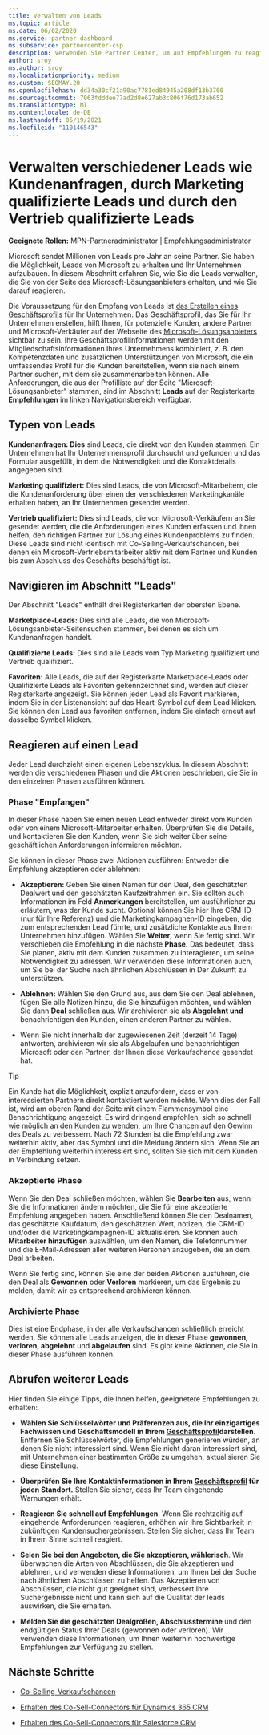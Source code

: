 ```yaml
---
title: Verwalten von Leads
ms.topic: article
ms.date: 06/02/2020
ms.service: partner-dashboard
ms.subservice: partnercenter-csp
description: Verwenden Sie Partner Center, um auf Empfehlungen zu reagieren und neue, vorhandene und archivierte Leads und Empfehlungen zu verwalten. Erfahren Sie auch, wie Sie in Zukunft weitere Empfehlungen erhalten.
author: sroy
ms.author: sroy
ms.localizationpriority: medium
ms.custom: SEOMAY.20
ms.openlocfilehash: dd34a30cf21a90ac7781ed84945a208df13b3700
ms.sourcegitcommit: 7063fdddee77ad2d8e627ab3c806f76d173ab652
ms.translationtype: MT
ms.contentlocale: de-DE
ms.lasthandoff: 05/19/2021
ms.locfileid: "110146543"
---
```

# <a name="manage-different-leads-like-customer-inquiries-marketing-qualified-leads-and-sales-qualified-leads"></a>Verwalten verschiedener Leads wie Kundenanfragen, durch Marketing qualifizierte Leads und durch den Vertrieb qualifizierte Leads

**Geeignete Rollen:** MPN-Partneradministrator | Empfehlungsadministrator

Microsoft sendet Millionen von Leads pro Jahr an seine Partner. Sie haben die Möglichkeit, Leads von Microsoft zu erhalten und Ihr Unternehmen aufzubauen. In diesem Abschnitt erfahren Sie, wie Sie die Leads verwalten, die Sie von der Seite des Microsoft-Lösungsanbieters erhalten, und wie Sie darauf reagieren.

Die Voraussetzung für den Empfang von Leads ist [das Erstellen eines Geschäftsprofils](create-a-marketing-profile.md) für Ihr Unternehmen. Das Geschäftsprofil, das Sie für Ihr Unternehmen erstellen, hilft Ihnen, für potenzielle Kunden, andere Partner und Microsoft-Verkäufer auf der Webseite des [Microsoft-Lösungsanbieters](https://www.microsoft.com/solution-providers/home) sichtbar zu sein. Ihre Geschäftsprofilinformationen werden mit den Mitgliedschaftsinformationen Ihres Unternehmens kombiniert, z. B. den Kompetenzdaten und zusätzlichen Unterstützungen von Microsoft, die ein umfassendes Profil für die Kunden bereitstellen, wenn sie nach einem Partner suchen, mit dem sie zusammenarbeiten können. Alle Anforderungen, die aus der Profilliste auf der Seite "Microsoft-Lösungsanbieter" stammen, sind im Abschnitt **Leads** auf der Registerkarte **Empfehlungen** im linken Navigationsbereich verfügbar.

## <a name="types-of-leads"></a>Typen von Leads

**Kundenanfragen: Dies** sind Leads, die direkt von den Kunden stammen. Ein Unternehmen hat Ihr Unternehmensprofil durchsucht und gefunden und das Formular ausgefüllt, in dem die Notwendigkeit und die Kontaktdetails angegeben sind.

**Marketing qualifiziert:** Dies sind Leads, die von Microsoft-Mitarbeitern, die die Kundenanforderung über einen der verschiedenen Marketingkanäle erhalten haben, an Ihr Unternehmen gesendet werden.

**Vertrieb qualifiziert:** Dies sind Leads, die von Microsoft-Verkäufern an Sie gesendet werden, die die Anforderungen eines Kunden erfassen und ihnen helfen, den richtigen Partner zur Lösung eines Kundenproblems zu finden. Diese Leads sind nicht identisch mit Co-Selling-Verkaufschancen, bei denen ein Microsoft-Vertriebsmitarbeiter aktiv mit dem Partner und Kunden bis zum Abschluss des Geschäfts beschäftigt ist.

## <a name="navigating-the-leads-section"></a>Navigieren im Abschnitt "Leads"

Der Abschnitt "Leads" enthält drei Registerkarten der obersten Ebene. 

**Marketplace-Leads:** Dies sind alle Leads, die von Microsoft-Lösungsanbieter-Seitensuchen stammen, bei denen es sich um Kundenanfragen handelt.

**Qualifizierte Leads:** Dies sind alle Leads vom Typ Marketing qualifiziert und Vertrieb qualifiziert.

**Favoriten:** Alle Leads, die auf der Registerkarte Marketplace-Leads oder Qualifizierte Leads als Favoriten gekennzeichnet sind, werden auf dieser Registerkarte angezeigt. Sie können jeden Lead als Favorit markieren, indem Sie in der Listenansicht auf das Heart-Symbol auf dem Lead klicken. Sie können den Lead aus favoriten entfernen, indem Sie einfach erneut auf dasselbe Symbol klicken.

## <a name="responding-to-a-lead"></a>Reagieren auf einen Lead

Jeder Lead durchzieht einen eigenen Lebenszyklus. In diesem Abschnitt werden die verschiedenen Phasen und die Aktionen beschrieben, die Sie in den einzelnen Phasen ausführen können.

### <a name="received-stage"></a>Phase "Empfangen"

In dieser Phase haben Sie einen neuen Lead entweder direkt vom Kunden oder von einem Microsoft-Mitarbeiter erhalten. Überprüfen Sie die Details, und kontaktieren Sie den Kunden, wenn Sie sich weiter über seine geschäftlichen Anforderungen informieren möchten.

Sie können in dieser Phase zwei Aktionen ausführen: Entweder die Empfehlung akzeptieren oder ablehnen:

- **Akzeptieren:** Geben Sie einen Namen für den Deal, den geschätzten Dealwert und den geschätzten Kaufzeitrahmen ein. Sie sollten auch Informationen im Feld **Anmerkungen** bereitstellen, um ausführlicher zu erläutern, was der Kunde sucht. Optional können Sie hier Ihre CRM-ID (nur für Ihre Referenz) und die Marketingkampagnen-ID eingeben, die zum entsprechenden Lead führte, und zusätzliche Kontakte aus Ihrem Unternehmen hinzufügen. Wählen Sie **Weiter**, wenn Sie fertig sind. Wir verschieben die Empfehlung in die nächste **Phase.** Das bedeutet, dass Sie planen, aktiv mit dem Kunden zusammen zu interagieren, um seine Notwendigkeit zu adressen. Wir verwenden diese Informationen auch, um Sie bei der Suche nach ähnlichen Abschlüssen in Der Zukunft zu unterstützen. 

- **Ablehnen:** Wählen Sie den Grund aus, aus dem Sie den Deal ablehnen, fügen Sie alle Notizen hinzu, die Sie hinzufügen möchten, und wählen Sie dann **Deal** schließen aus. Wir archivieren sie als **Abgelehnt und** benachrichtigen den Kunden, einen anderen Partner zu wählen.

- Wenn Sie nicht innerhalb der zugewiesenen Zeit (derzeit 14 Tage)  antworten, archivieren wir sie als Abgelaufen und benachrichtigen Microsoft oder den Partner, der Ihnen diese Verkaufschance gesendet hat.

> [!TIP]
> Ein Kunde hat die Möglichkeit, explizit anzufordern, dass er von interessierten Partnern direkt kontaktiert werden möchte. Wenn dies der Fall ist, wird am oberen Rand der Seite mit einem Flammensymbol eine Benachrichtigung angezeigt. Es wird dringend empfohlen, sich so schnell wie möglich an den Kunden zu wenden, um Ihre Chancen auf den Gewinn des Deals zu verbessern. Nach 72 Stunden ist die Empfehlung zwar weiterhin aktiv, aber das Symbol und die Meldung ändern sich. Wenn Sie an der Empfehlung weiterhin interessiert sind, sollten Sie sich mit dem Kunden in Verbindung setzen.

### <a name="accepted-stage"></a>Akzeptierte Phase

Wenn Sie den Deal schließen möchten, wählen Sie **Bearbeiten** aus, wenn Sie die Informationen ändern möchten, die Sie für eine akzeptierte Empfehlung angegeben haben. Anschließend können Sie den Dealnamen, das geschätzte Kaufdatum, den geschätzten Wert, notizen, die CRM-ID und/oder die Marketingkampagnen-ID aktualisieren.  Sie können auch **Mitarbeiter hinzufügen** auswählen, um den Namen, die Telefonnummer und die E-Mail-Adressen aller weiteren Personen anzugeben, die an dem Deal arbeiten.

Wenn Sie fertig sind, können Sie eine der beiden Aktionen ausführen, die den Deal als **Gewonnen** oder **Verloren** markieren, um das Ergebnis zu melden, damit wir es entsprechend archivieren können.

### <a name="archived-stage"></a>Archivierte Phase

Dies ist eine Endphase, in der alle Verkaufschancen schließlich erreicht werden. Sie können alle Leads anzeigen, die in dieser Phase **gewonnen, verloren, abgelehnt** und **abgelaufen** sind. Es gibt keine Aktionen, die Sie in dieser Phase ausführen können.

## <a name="getting-more-leads"></a>Abrufen weiterer Leads

Hier finden Sie einige Tipps, die Ihnen helfen, geeignetere Empfehlungen zu erhalten:

- **Wählen Sie Schlüsselwörter und Präferenzen aus, die Ihr einzigartiges Fachwissen und Geschäftsmodell in Ihrem [Geschäftsprofil](create-a-marketing-profile.md)darstellen.** Entfernen Sie Schlüsselwörter, die Empfehlungen generieren würden, an denen Sie nicht interessiert sind. Wenn Sie nicht daran interessiert sind, mit Unternehmen einer bestimmten Größe zu umgehen, aktualisieren Sie diese Einstellung.

- **Überprüfen Sie Ihre Kontaktinformationen in Ihrem [Geschäftsprofil](create-a-marketing-profile.md) für jeden Standort.** Stellen Sie sicher, dass Ihr Team eingehende Warnungen erhält.

- **Reagieren Sie schnell auf Empfehlungen**. Wenn Sie rechtzeitig auf eingehende Anforderungen reagieren, erhöhen wir Ihre Sichtbarkeit in zukünftigen Kundensuchergebnissen. Stellen Sie sicher, dass Ihr Team in Ihrem Sinne schnell reagiert.

- **Seien Sie bei den Angeboten, die Sie akzeptieren, wählerisch**. Wir überwachen die Arten von Abschlüssen, die Sie akzeptieren und ablehnen, und verwenden diese Informationen, um Ihnen bei der Suche nach ähnlichen Abschlüssen zu helfen. Das Akzeptieren von Abschlüssen, die nicht gut geeignet sind, verbessert Ihre Suchergebnisse nicht und kann sich auf die Qualität der leads auswirken, die Sie erhalten.

- **Melden Sie die geschätzten Dealgrößen, Abschlusstermine** und den endgültigen Status Ihrer Deals (gewonnen oder verloren). Wir verwenden diese Informationen, um Ihnen weiterhin hochwertige Empfehlungen zur Verfügung zu stellen.

## <a name="next-steps"></a>Nächste Schritte

- [Co-Selling-Verkaufschancen](manage-co-sell-opportunities.md)

- [Erhalten des Co-Sell-Connectors für Dynamics 365 CRM](connector-dynamics.md)

- [Erhalten des Co-Sell-Connectors für Salesforce CRM](connector-salesforce.md)
